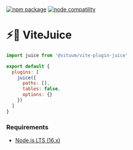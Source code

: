 <a href="https://npmjs.com/package/@vituum/vite-plugin-juice"><img src="https://img.shields.io/npm/v/@vituum/vite-plugin-juice.svg" alt="npm package"></a>
<a href="https://nodejs.org/en/about/releases/"><img src="https://img.shields.io/node/v/@vituum/vite-plugin-juice.svg" alt="node compatility"></a>

# ⚡️🧃 ViteJuice

```js
import juice from '@vituum/vite-plugin-juice'

export default {
  plugins: [
    juice({ 
      paths: [],
      tables: false,
      options: {}
    })
  ]
}
```

### Requirements

- [Node.js LTS (16.x)](https://nodejs.org/en/download/)
